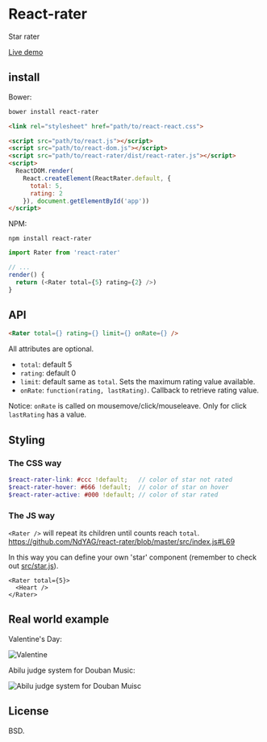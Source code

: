 # React-rater

Star rater

[Live demo](https://rawgit.com/ndyag/react-rater/master/example/index.html)

## install

Bower:

```sh
bower install react-rater
```

```html
<link rel="stylesheet" href="path/to/react-react.css">

<script src="path/to/react.js"></script>
<script src="path/to/react-dom.js"></script>
<script src="path/to/react-rater/dist/react-rater.js"></script>
<script>
  ReactDOM.render(
    React.createElement(ReactRater.default, {
      total: 5,
      rating: 2
    }), document.getElementById('app'))
</script>
```

NPM:

```
npm install react-rater
```

```js
import Rater from 'react-rater'

// ...
render() {
  return (<Rater total={5} rating={2} />)
}
```

## API

```html
<Rater total={} rating={} limit={} onRate={} />
```

All attributes are optional.

* `total`: default 5
* `rating`: default 0
* `limit`: default same as `total`. Sets the maximum rating value available.
* `onRate`: `function(rating, lastRating)`. Callback to retrieve rating value.

Notice: `onRate` is called on mousemove/click/mouseleave. Only for click `lastRating` has a value.

## Styling

### The CSS way

```scss
$react-rater-link: #ccc !default;   // color of star not rated
$react-rater-hover: #666 !default;  // color of star on hover
$react-rater-active: #000 !default; // color of star rated
```

### The JS way

`<Rater />` will repeat its children until counts reach `total`. https://github.com/NdYAG/react-rater/blob/master/src/index.js#L69

In this way you can define your own 'star' component (remember to check out [src/star.js](https://github.com/NdYAG/react-rater/blob/master/src%2Fstar.js)).

```
<Rater total={5}>
  <Heart />
</Rater>
```

## Real world example

Valentine's Day:

![Valentine](http://7d9o0k.com1.z0.glb.clouddn.com/valentine.png)

Abilu judge system for Douban Music:

![Abilu judge system for Douban Muisc](http://i.imgur.com/fbrX3mg.png)

## License

BSD.
